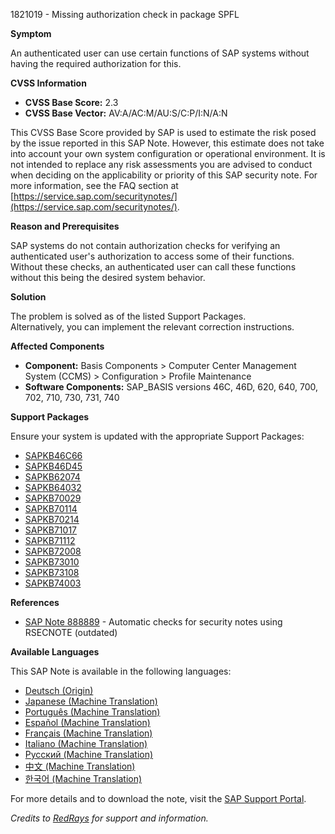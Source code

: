 1821019 - Missing authorization check in package SPFL

**Symptom**

An authenticated user can use certain functions of SAP systems without having the required authorization for this.

**CVSS Information**

- **CVSS Base Score:** 2.3
- **CVSS Base Vector:** AV:A/AC:M/AU:S/C:P/I:N/A:N

This CVSS Base Score provided by SAP is used to estimate the risk posed by the issue reported in this SAP Note. However, this estimate does not take into account your own system configuration or operational environment. It is not intended to replace any risk assessments you are advised to conduct when deciding on the applicability or priority of this SAP security note. For more information, see the FAQ section at [https://service.sap.com/securitynotes/](https://service.sap.com/securitynotes/).

**Reason and Prerequisites**

SAP systems do not contain authorization checks for verifying an authenticated user's authorization to access some of their functions. Without these checks, an authenticated user can call these functions without this being the desired system behavior.

**Solution**

The problem is solved as of the listed Support Packages.  
Alternatively, you can implement the relevant correction instructions.

**Affected Components**

- **Component:** Basis Components > Computer Center Management System (CCMS) > Configuration > Profile Maintenance
- **Software Components:** SAP_BASIS versions 46C, 46D, 620, 640, 700, 702, 710, 730, 731, 740

**Support Packages**

Ensure your system is updated with the appropriate Support Packages:
- [SAPKB46C66](https://me.sap.com/supportpackage/SAPKB46C66)
- [SAPKB46D45](https://me.sap.com/supportpackage/SAPKB46D45)
- [SAPKB62074](https://me.sap.com/supportpackage/SAPKB62074)
- [SAPKB64032](https://me.sap.com/supportpackage/SAPKB64032)
- [SAPKB70029](https://me.sap.com/supportpackage/SAPKB70029)
- [SAPKB70114](https://me.sap.com/supportpackage/SAPKB70114)
- [SAPKB70214](https://me.sap.com/supportpackage/SAPKB70214)
- [SAPKB71017](https://me.sap.com/supportpackage/SAPKB71017)
- [SAPKB71112](https://me.sap.com/supportpackage/SAPKB71112)
- [SAPKB72008](https://me.sap.com/supportpackage/SAPKB72008)
- [SAPKB73010](https://me.sap.com/supportpackage/SAPKB73010)
- [SAPKB73108](https://me.sap.com/supportpackage/SAPKB73108)
- [SAPKB74003](https://me.sap.com/supportpackage/SAPKB74003)

**References**

- [SAP Note 888889](https://me.sap.com/notes/888889) - Automatic checks for security notes using RSECNOTE (outdated)

**Available Languages**

This SAP Note is available in the following languages:
- [Deutsch (Origin)](https://me.sap.com/notes/0001821019/D)
- [Japanese (Machine Translation)](https://me.sap.com/notes/0001821019/J)
- [Português (Machine Translation)](https://me.sap.com/notes/0001821019/P)
- [Español (Machine Translation)](https://me.sap.com/notes/0001821019/S)
- [Français (Machine Translation)](https://me.sap.com/notes/0001821019/F)
- [Italiano (Machine Translation)](https://me.sap.com/notes/0001821019/I)
- [Русский (Machine Translation)](https://me.sap.com/notes/0001821019/R)
- [中文 (Machine Translation)](https://me.sap.com/notes/0001821019/1)
- [한국어 (Machine Translation)](https://me.sap.com/notes/0001821019/3)

For more details and to download the note, visit the [SAP Support Portal](https://me.sap.com/notes/0001821019).

*Credits to [RedRays](https://redrays.io) for support and information.*